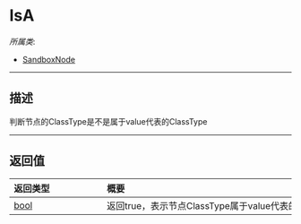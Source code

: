 # IsA

*所属类*:
* [SandboxNode](/Api/Classes/Base/SandboxNode.md)
------------------------------------------------------------------------------------------
## 描述

判断节点的ClassType是不是属于value代表的ClassType


------------------------------------------------------------------------------------------
## 返回值

|<div style="width:150px">返回类型</div>|<div style="width:520px">概要</div>|
|:---|:---|
|[bool](/Api/DataType/Bool.md)|返回true，表示节点ClassType属于value代表的ClassType|
